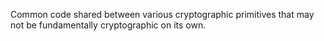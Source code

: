 Common code shared between various cryptographic primitives that may not
be fundamentally cryptographic on its own.
